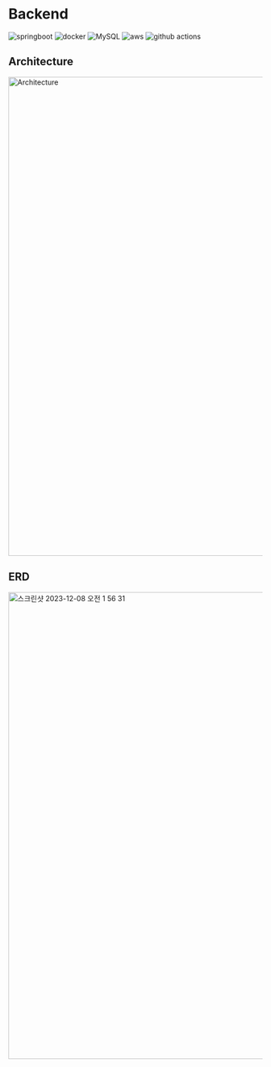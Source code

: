 # Backend

![springboot](https://img.shields.io/badge/springboot-6DB33F?style=for-the-badge&logo=springboot&logoColor=white)
![docker](https://img.shields.io/badge/docker-%230db7ed.svg?style=for-the-badge&logo=docker&logoColor=white)
![MySQL](https://img.shields.io/badge/mysql-%2300f.svg?style=for-the-badge&logo=mysql&logoColor=white)
![aws](https://img.shields.io/badge/Amazon_AWS-232F3E?style=for-the-badge&logo=amazon-aws&logoColor=white)
![github actions](https://img.shields.io/badge/GitHub_Actions-2088FF?style=for-the-badge&logo=github-actions&logoColor=white)


## Architecture
<img width="951" alt="Architecture" src="https://github.com/Personal-Health-Companion/Backend/assets/49549887/561b2fa9-cd28-47b6-95aa-861fc2c4bd03">

## ERD
<img width="927" alt="스크린샷 2023-12-08 오전 1 56 31" src="https://github.com/Personal-Health-Companion/Backend/assets/49549887/82fd177c-e430-4751-b96d-2e88543b703a">

